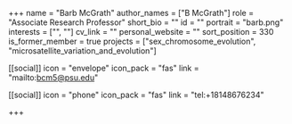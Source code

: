 +++
name = "Barb McGrath"
author_names = ["B McGrath"]
role = "Associate Research Professor"
short_bio = ""
id = ""
portrait = "barb.png"
interests = ["", ""]
cv_link = ""
personal_website = ""
sort_position = 330
is_former_member = true
projects = ["sex_chromosome_evolution", "microsatellite_variation_and_evolution"]

[[social]]
    icon = "envelope"
    icon_pack = "fas"
    link = "mailto:bcm5@psu.edu"

[[social]]
    icon = "phone"
    icon_pack = "fas"
    link = "tel:+18148676234"


+++

